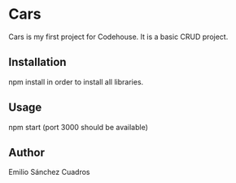 # Cars

Cars is my first project for Codehouse. It is a basic CRUD project.

## Installation

npm install in order to install all libraries.

## Usage

npm start (port 3000 should be available)


## Author
Emilio Sánchez Cuadros